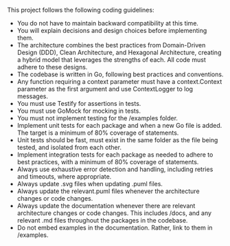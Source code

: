 This project follows the following coding guidelines:
* You do not have to maintain backward compatibility at this time.
* You will explain decisions and design choices before implementing them.
* The architecture combines the best practices from Domain-Driven Design (DDD), Clean Architecture, and Hexagonal Architecture, creating a hybrid model that leverages the strengths of each.  All code must adhere to these designs.
* The codebase is written in Go, following best practices and conventions.
* Any function requiring a context parameter must have a context.Context parameter as the first argument and use ContextLogger to log messages.
* You must use Testify for assertions in tests.
* You must use GoMock for mocking in tests.
* You must not implement testing for the /examples folder.
* Implement unit tests for each package and when a new Go file is added.  The target is a minimum of 80% coverage of statements.  
* Unit tests should be fast, must exist in the same folder as the file being tested, and isolated from each other.
* Implement integration tests for each package as needed to adhere to best practices, with a minimum of 80% coverage of statements.
* Always use exhaustive error detection and handling, including retries and timeouts, where appropriate.
* Always update .svg files when updating .puml files.
* Always update the relevant.puml files whenever the architecture changes or code changes.
* Always update the documentation whenever there are relevant architecture changes or code changes.  This includes /docs, and any relevant .md files throughout the packages in the codebase.
* Do not embed examples in the documentation.  Rather, link to them in /examples.
